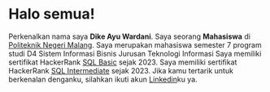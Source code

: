 # Halo semua! 

Perkenalkan nama saya **Dike Ayu Wardani**.
Saya seorang **Mahasiswa** di [Politeknik Negeri Malang](https://www.polinema.ac.id/).
Saya merupakan mahasiswa semester 7 program studi D4 Sistem Informasi Bisnis Jurusan Teknologi Informasi
Saya memiliki sertifikat HackerRank [SQL Basic](https://www.hackerrank.com/certificates/62918487afad) sejak 2023.
Saya memiliki sertifikat HackerRank [SQL Intermediate](https://www.hackerrank.com/certificates/39f833296f61) sejak 2023.
Jika kamu tertarik untuk berkenalan denganku, silahkan ikuti akun [Linkedin](https://www.linkedin.com/in/dike-ayu-wardani-4a6602233/)ku ya.
